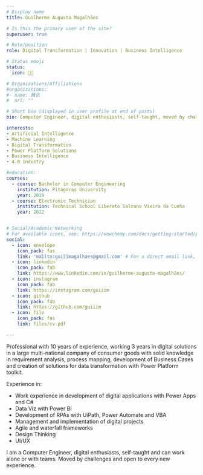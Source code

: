 ```yaml
---
# Display name
title: Guilherme Augusto Magalhães

# Is this the primary user of the site?
superuser: true

# Role/position
role: Digital Transformation | Innovation | Business Intelligence

# Status emoji
status:
  icon: 👨‍💻

# Organizations/Affiliations
#organizations:
#- name: 腾讯
#  url: ""

# Short bio (displayed in user profile at end of posts)
bio: Computer Engineer, digital enthusiasts, self-taught, moved by challenges and open to every new experience.

interests:
- Artificial Intelligence
- Machine Learning
- Digital Transformation
- Power Platform Solutions
- Business Intelligence
- 4.0 Industry

#education:
courses:
  - course: Bachelor in Computer Engineering
    institution: Pitágoras University
    year: 2019
  - course: Electronic Technician 
    institution: Technical School Liberato Salzano Vieira da Cunha
    year: 2012


# Social/Academic Networking
# For available icons, see: https://wowchemy.com/docs/getting-started/page-builder/#icons
social:
  - icon: envelope
    icon_pack: fas
    link: 'mailto:guiiimagalhaes@gmail.com' # For a direct email link, use "mailto:test@example.org".
  - icon: linkedin
    icon_pack: fab
    link: https://www.linkedin.com/in/guilherme-augusto-magalhães/
  - icon: instagram
    icon_pack: fab
    link: https://instagram.com/guiiim
  - icon: github
    icon_pack: fab  
    link: https://github.com/guiiim
  - icon: file
    icon_pack: fas
    link: files/cv.pdf

---
```


Professional with 10 years of experience, working 3 years in digital solutions in a large multi-national company of consumer goods with solid knowledge in requirement analysis, process mapping, development of Business Cases and creation of solutions for data transformation with Power Platform toolkit. 

Experience in:
  - Work experience in development of digital applications with Power Apps and C#
  - Data Viz with Power BI
  - Development of RPAs with UiPath, Power Automate and VBA
  - Management and implementation of digital projects
  - Agile and waterfall frameworks
  - Design Thinking
  - UI/UX

I am a Computer Engineer, digital enthusiasts, self-taught and can work alone or with teams. 
Moved by challenges and open to every new experience. 